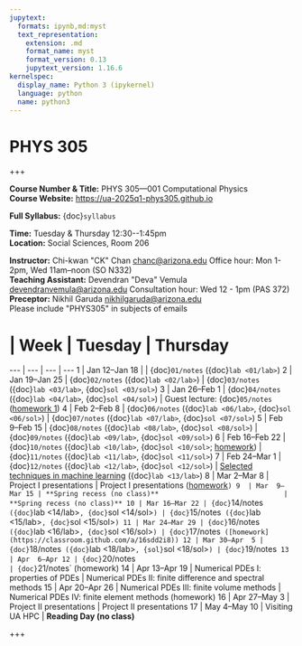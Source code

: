 ```yaml
---
jupytext:
  formats: ipynb,md:myst
  text_representation:
    extension: .md
    format_name: myst
    format_version: 0.13
    jupytext_version: 1.16.6
kernelspec:
  display_name: Python 3 (ipykernel)
  language: python
  name: python3
---
```


# PHYS 305

+++

**Course Number & Title:** PHYS 305—001 Computational Physics  
**Course Website:** https://ua-2025q1-phys305.github.io

**Full Syllabus:** {doc}`syllabus`

**Time:** Tuesday & Thursday 12:30--1:45pm  
**Location:** Social Sciences, Room 206

**Instructor:** Chi-kwan "CK" Chan <chanc@arizona.edu> Office hour: Mon 1-2pm, Wed 11am–noon (SO N332)  
**Teaching Assistant:** Devendran "Deva" Vemula <devendranvemula@arizona.edu> Consultation hour: Wed 12 - 1pm (PAS 372)  
**Preceptor:** Nikhil Garuda <nikhilgaruda@arizona.edu>  
Please include "PHYS305" in subjects of emails


#  | Week | Tuesday | Thursday
--- | --- | --- | ---
1  | Jan 12–Jan 18 |                                                            | {doc}`01/notes` ({doc}`lab <01/lab>`)
2  | Jan 19–Jan 25 | {doc}`02/notes` ({doc}`lab <02/lab>`)                      | {doc}`03/notes` ({doc}`lab <03/lab>`, {doc}`sol <03/sol>`)
3  | Jan 26–Feb  1 | {doc}`04/notes` ({doc}`lab <04/lab>`, {doc}`sol <04/sol>`) | Guest lecture: {doc}`05/notes` ([homework 1](https://classroom.github.com/a/pF35huEj))
4  | Feb  2–Feb  8 | {doc}`06/notes` ({doc}`lab <06/lab>`, {doc}`sol <06/sol>`) | {doc}`07/notes` ({doc}`lab <07/lab>`, {doc}`sol <07/sol>`)
5  | Feb  9–Feb 15 | {doc}`08/notes` ({doc}`lab <08/lab>`, {doc}`sol <08/sol>`) | {doc}`09/notes` ({doc}`lab <09/lab>`, {doc}`sol <09/sol>`)
6  | Feb 16–Feb 22 | {doc}`10/notes` ({doc}`lab <10/lab>`, {doc}`sol <10/sol>`; [homework](https://classroom.github.com/a/YPK86akT)) | {doc}`11/notes` ({doc}`lab <11/lab>`, {doc}`sol <11/sol>`)
7  | Feb 24–Mar  1 | {doc}`12/notes` ({doc}`lab <12/lab>`, {doc}`sol <12/sol>`) | [Selected techniques in machine learning](13/slides.pdf) ({doc}`lab <13/lab>`)
8  | Mar  2–Mar  8 | Project I presentations                                    | Project I presentations ([homework](https://classroom.github.com/a/EWQBHHDo)`)
9  | Mar  9–Mar 15 | **Spring recess (no class)**                               | **Spring recess (no class)**
10 | Mar 16–Mar 22 | {doc}`14/notes` ({doc}`lab <14/lab>`, {doc}`sol <14/sol>`) | {doc}`15/notes` ({doc}`lab <15/lab>`, {doc}`sol <15/sol>`)
11 | Mar 24–Mar 29 | {doc}`16/notes` ({doc}`lab <16/lab>`, {doc}`sol <16/sol>`) | {doc}`17/notes` ([homework](https://classroom.github.com/a/16sdd2i8))
12 | Mar 30–Apr  5 | {doc}`18/notes` ({doc}`lab <18/lab>`, {sol}`sol <18/sol>`) | {doc}`19/notes`
13 | Apr  6–Apr 12 | {doc}`20/notes`                                            | {doc}`21/notes` (homework)
14 | Apr 13–Apr 19 | Numerical PDEs I: properties of PDEs                       | Numerical PDEs II: finite difference and spectral methods
15 | Apr 20–Apr 26 | Numerical PDEs III: finite volume methods                  | Numerical PDEs IV: finite element methods (homework)
16 | Apr 27–May  3 | Project II presentations                                   | Project II presentations
17 | May  4–May 10 | Visiting UA HPC                                            | **Reading Day (no class)**

+++

```{tableofcontents}
```
